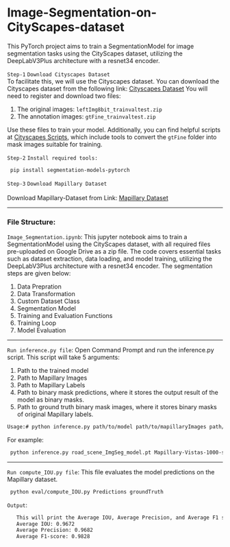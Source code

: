 # Image-Segmentation-on-CityScapes-dataset
This PyTorch project aims to train a SegmentationModel for image segmentation tasks using the CityScapes dataset, utilizing the DeepLabV3Plus architecture with a resnet34 encoder.

`Step-1`
`Download Cityscapes Dataset`<br>
To facilitate this, we will use the Cityscapes dataset. You can download the Cityscapes dataset from the following link:
[Cityscapes Dataset](https://www.cityscapes-dataset.com/)
You will need to register and download two files:
1. The original images: `leftImg8bit_trainvaltest.zip`
2. The annotation images: `gtFine_trainvaltest.zip`

Use these files to train your model. Additionally, you can find helpful scripts at [Cityscapes Scripts](https://github.com/mcordts/cityscapesScripts.git), which include tools to convert the `gtFine` folder into mask images suitable for training.

 `Step-2`
 `Install required tools:`
 ```sh
  pip install segmentation-models-pytorch
 ```
 `Step-3`
 `Download Mapillary Dataset`
 <br><br>
  Download Mapillary-Dataset from Link: [Mapillary Dataset](https://faubox.rrze.uni-erlangen.de/getlink/fiCSvMhvKMiUox3LTMayzG/Mapillary-Vistas-1000-sidewalks.7z)
<hr>

### File Structure:
`Image_Segmentation.ipynb`: This jupyter notebook aims to train a SegmentationModel using the CityScapes dataset, with all required files pre-uploaded on Google Drive as a zip file. The code covers essential tasks such as dataset extraction, data loading, and model training, utilizing the DeepLabV3Plus architecture with a resnet34 encoder.
The segmentation steps are given below:
1. Data Prepration
2. Data Transformation
3. Custom Dataset Class
4. Segmentation Model
5. Training and Evaluation Functions
6. Training Loop
7. Model Evaluation
<hr>

 `Run inference.py file`: 
 Open Command Prompt and run the inference.py script. This script will take 5 arguments:
 1. Path to the trained model
 2. Path to Mapillary Images
 3. Path to Mapillary Labels
 4. Path to binary mask predictions, where it stores the output result of the model as binary masks.
 5. Path to ground truth binary mask images, where it stores binary masks of original Mapillary labels.
 ```sh
Usage:# python inference.py path/to/model path/to/mapillaryImages path/to/mapillaryLabels OutputPath/to/binaryPredictions OutputPath/to/groundTruth
```
For example:
 ```sh
  python inference.py road_scene_ImgSeg_model.pt Mapillary-Vistas-1000-sidewalks\testing\images Mapillary-Vistas-1000-sidewalks\testing\labels Predictions groundTruth
  ```
<hr>

 `Run compute_IOU.py file`: This file evaluates the model predictions on the Mapillary dataset.
 ```sh
  python eval/compute_IOU.py Predictions groundTruth 
  ```

 `Output`:
 ```sh
    This will print the Average IOU, Average Precision, and Average F1 score.
    Average IOU: 0.9672
    Average Precision: 0.9682
    Average F1-score: 0.9828
  ```
